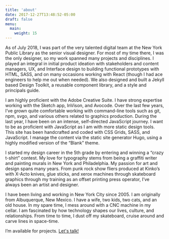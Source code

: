 ```yaml
---
title: 'about'
date: 2017-12-27T13:48:52-05:00
draft: false
menu:
  main:
    weight: 15
---
```


As of July 2018, I was part of the very talented digital team at the New York Public Library as the senior visual designer. For most of my time there, I was the only designer, so my work spanned many projects and disciplines. I played an integral in initial product ideation with stakeholders and content managers, UX, and Interface design to building functional prototypes with HTML, SASS, and on many occasions working with React (though I had ace engineers to help me out when needed). We also designed and built a Jekyll based Design Toolkit, a reusable component library, and a style and principals guide.

I am highly proficient with the Adobe Creative Suite. I have strong expertise working with the Sketch app, InVison, and Avocode. Over the last few years, I’ve grown quite comfortable working with command-line tools such as git, npm, svgo, and various others related to graphics production. During the last year, I have been on an intense, self-directed JavaScript journey. I want to be as proficient with JavaScript as I am with more static design tools. This site has been handcrafted and coded with CSS Grids, SASS, and JavaScript. I manage the content via the static site generator Hugo, using a highly modified version of the “Blank” theme.

I started my design career in the 5th grade by entering and winning a “crazy t-shirt” contest. My love for typography stems from being a graffiti writer and painting murals in New York and Philadelphia. My passion for art and design spans many years. From punk rock show fliers produced at Kinko’s with X-Acto knives, glue sticks, and xerox machines through skateboard graphics through my training as an offset printing press operator, I’ve always been an artist and designer.

I have been living and working in New York City since 2005. I am originally from Albuquerque, New Mexico. I have a wife, two kids, two cats, and an old house. In my spare time, I mess around with a CNC machine in my cellar. I am fascinated by how technology shapes our lives, culture, and relationships. From time to time, I dust off my skateboard, cruise around and carve lines in space-time.

I’m available for projects. [Let's talk!](mailto:ricardo.e.galvez@gmail.com)
